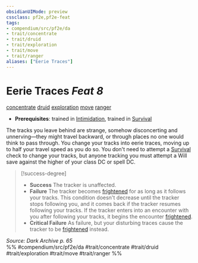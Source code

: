 ```yaml
---
obsidianUIMode: preview
cssclass: pf2e,pf2e-feat
tags:
- compendium/src/pf2e/da
- trait/concentrate
- trait/druid
- trait/exploration
- trait/move
- trait/ranger
aliases: ["Eerie Traces"]
---
```

# Eerie Traces  *Feat 8*  
[concentrate](../../rules/traits/concentrate.md)  [druid](../../rules/traits/druid.md)  [exploration](../../rules/traits/exploration.md)  [move](../../rules/traits/move.md)  [ranger](../../rules/traits/ranger.md)  

- **Prerequisites**: trained in [Intimidation](../skills.md#Intimidation), trained in [Survival](../skills.md#Survival)

The tracks you leave behind are strange, somehow disconcerting and unnerving—they might travel backward, or through places no one would think to pass through. You change your tracks into eerie traces, moving up to half your travel speed as you do so. You don't need to attempt a [Survival](../skills.md#Survival) check to change your tracks, but anyone tracking you must attempt a Will save against the higher of your class DC or spell DC.

> [!success-degree] 
> - **Success** The tracker is unaffected.
> - **Failure** The tracker becomes [frightened](../../rules/conditions.md#Frightened) for as long as it follows your tracks. This condition doesn't decrease until the tracker stops following you, and it comes back if the tracker resumes following your tracks. If the tracker enters into an encounter with you after following your tracks, it begins the encounter [frightened](../../rules/conditions.md#Frightened).
> - **Critical Failure** As failure, but your disturbing traces cause the tracker to be [frightened](../../rules/conditions.md#Frightened) instead.

*Source: Dark Archive p. 65*  
%% #compendium/src/pf2e/da #trait/concentrate #trait/druid #trait/exploration #trait/move #trait/ranger %%